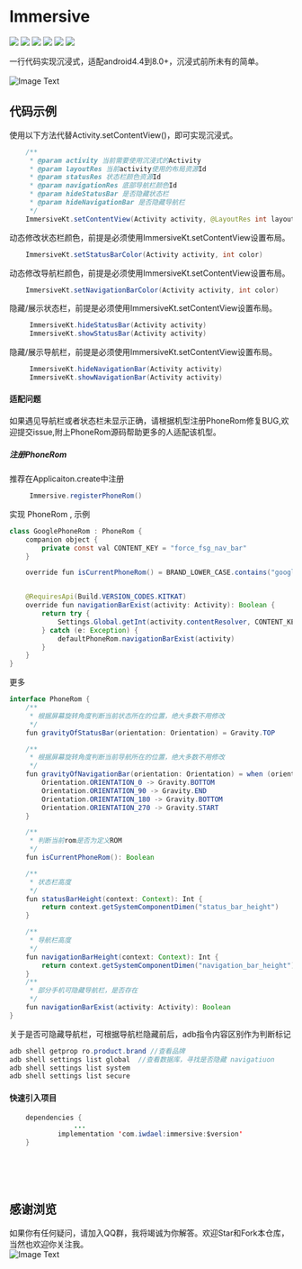 # Immersive
![](https://img.shields.io/badge/platform-android-orange.svg)
![](https://img.shields.io/badge/language-java-yellow.svg)
![](https://jitpack.io/v/iwdael/immersive.svg)
![](https://img.shields.io/badge/build-passing-brightgreen.svg)
![](https://img.shields.io/badge/license-apache--2.0-green.svg)
![](https://img.shields.io/badge/api-19+-green.svg)

一行代码实现沉浸式，适配android4.4到8.0+，沉浸式前所未有的简单。
</br></br>
![Image Text](https://github.com/iwdael/immersive/blob/master/immersive.gif)
## 代码示例

使用以下方法代替Activity.setContentView()，即可实现沉浸式。
```Java
    /**
     * @param activity 当前需要使用沉浸式的Activity
     * @param layoutRes 当前activity使用的布局资源Id
     * @param statusRes 状态栏颜色资源Id
     * @param navigationRes 底部导航栏颜色Id
     * @param hideStatusBar 是否隐藏状态栏
     * @param hideNavigationBar 是否隐藏导航栏
     */
    ImmersiveKt.setContentView(Activity activity, @LayoutRes int layoutRes, int statusRes, int navigationRes, boolean hideStatusBar, boolean hideNavigationBar)
```
动态修改状态栏颜色，前提是必须使用ImmersiveKt.setContentView设置布局。
```Java
    ImmersiveKt.setStatusBarColor(Activity activity, int color)
```
动态修改导航栏颜色，前提是必须使用ImmersiveKt.setContentView设置布局。
```Java
    ImmersiveKt.setNavigationBarColor(Activity activity, int color)
```
 隐藏/展示状态栏，前提是必须使用ImmersiveKt.setContentView设置布局。
```Java
     ImmersiveKt.hideStatusBar(Activity activity)
     ImmersiveKt.showStatusBar(Activity activity)
```
 隐藏/展示导航栏，前提是必须使用ImmersiveKt.setContentView设置布局。
```Java
     ImmersiveKt.hideNavigationBar(Activity activity)
     ImmersiveKt.showNavigationBar(Activity activity)
```
#### 适配问题
如果遇见导航栏或者状态栏未显示正确，请根据机型注册PhoneRom修复BUG,欢迎提交issue,附上PhoneRom源码帮助更多的人适配该机型。
##### 注册PhoneRom
推荐在Applicaiton.create中注册
```Java
     Immersive.registerPhoneRom()
```
实现 PhoneRom , 示例
```Java
class GooglePhoneRom : PhoneRom {
    companion object {
        private const val CONTENT_KEY = "force_fsg_nav_bar"
    }

    override fun isCurrentPhoneRom() = BRAND_LOWER_CASE.contains("google")


    @RequiresApi(Build.VERSION_CODES.KITKAT)
    override fun navigationBarExist(activity: Activity): Boolean {
        return try {
            Settings.Global.getInt(activity.contentResolver, CONTENT_KEY) == 0
        } catch (e: Exception) {
            defaultPhoneRom.navigationBarExist(activity)
        }
    }
}
```
更多
```Java
interface PhoneRom {
    /**
     * 根据屏幕旋转角度判断当前状态所在的位置，绝大多数不用修改
     */
    fun gravityOfStatusBar(orientation: Orientation) = Gravity.TOP

    /**
     * 根据屏幕旋转角度判断当前导航所在的位置，绝大多数不用修改
     */
    fun gravityOfNavigationBar(orientation: Orientation) = when (orientation) {
        Orientation.ORIENTATION_0 -> Gravity.BOTTOM
        Orientation.ORIENTATION_90 -> Gravity.END
        Orientation.ORIENTATION_180 -> Gravity.BOTTOM
        Orientation.ORIENTATION_270 -> Gravity.START
    }

    /**
     * 判断当前rom是否为定义ROM
     */
    fun isCurrentPhoneRom(): Boolean

    /**
     * 状态栏高度
     */
    fun statusBarHeight(context: Context): Int {
        return context.getSystemComponentDimen("status_bar_height")
    }

    /**
     * 导航栏高度
     */
    fun navigationBarHeight(context: Context): Int {
        return context.getSystemComponentDimen("navigation_bar_height")
    }
    /**
     * 部分手机可隐藏导航栏，是否存在
     */
    fun navigationBarExist(activity: Activity): Boolean
}
```
关于是否可隐藏导航栏，可根据导航栏隐藏前后，adb指令内容区别作为判断标记
```Java
adb shell getprop ro.product.brand //查看品牌
adb shell settings list global  //查看数据库，寻找是否隐藏 navigatiuon
adb shell settings list system
adb shell settings list secure
```
#### 快速引入项目
```Java
	dependencies {
                ...
	        implementation 'com.iwdael:immersive:$version'
	}
```

<br><br><br>
## 感谢浏览
如果你有任何疑问，请加入QQ群，我将竭诚为你解答。欢迎Star和Fork本仓库，当然也欢迎你关注我。
<br>
![Image Text](https://github.com/iwdael/CarouselBanner/blob/master/qq_group.png)
